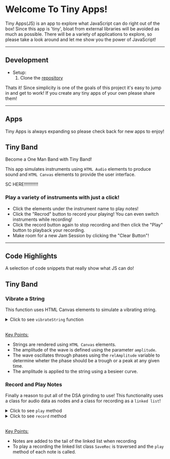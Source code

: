 
# Welcome To Tiny Apps!

Tiny Apps(JS) is an app to explore what JavaScript can do right out of the box! Since this app is 'tiny', bloat from external libraries will be avoided as much as possible. There will be a variety of applications to explore, so please take a look around and let me show you the power of JavaScript!

***

## Development



* Setup:
    1. Clone the [repository](https://github.com/CamChandler98/tiny-js)

Thats it! Since simplicity is one of the goals of this project it's easy to jump in and get to work! If you create any tiny apps of your own please share them!
***
## Apps

Tiny Apps is always expanding so please check back for new apps to enjoy!

## Tiny Band
Become a One Man Band with Tiny Band! 

This app simulates instruments using ````HTML Audio```` elements to produce sound and ````HTML Canvas```` elements to provide the user interface.

SC HERE!!!!!!!!!!!

### Play a variety of instruments with just a click!

* Click the elements under the instrument name to play notes!
* Click the "Recrod" button to record your playing! You can even switch instruments while recording!
* Click the record button again to stop recording and then click the "Play" button to playback your recording.
* Make room for a new Jam Session by clicking the "Clear Button"!

***

## Code Highlights
A selection of code snippets that really show what JS can do!
## Tiny Band

### Vibrate a String

This function uses HTML Canvas elements to simulate a vibrating string.

<details>
<summary>Click to see <code>vibrateString</code> function </summary>

````javascript
const vibrateString = (canvas, context, amplitude, decayRate, startCoordinate, end, cp1, cp2, color )=> {
    let absoluteAmplitude = Math.abs(amplitude)

    let vibeInterval = setInterval(()=>{
        let lastDigit = Number(String(absoluteAmplitude).slice(-1))
        let relAmplitude = parseFloat(absoluteAmplitude)

        if(lastDigit%2 === 0){
            relAmplitude*=-1
        }

        canvas.width = canvas.width
        context.moveTo(startCoordinate.x, startCoordinate.y)

        context.bezierCurveTo(cp1.x, cp1.y, cp2.x, cp2.y + relAmplitude, end.x, end.y)
        context.strokeStyle = color
        context.stroke()

        absoluteAmplitude -= decayRate
        absoluteAmplitude = absoluteAmplitude.toFixed(2)

        if(absoluteAmplitude <=0){
            clearInterval(vibeInterval)
        }

    },40)
    return vibeInterval
}
````

</details>
&nbsp

<u> Key Points: </u>

* Strings are rendered using ````HTML Canvas```` elements.
* The amplitude of the wave is defined using the parameter ````amplitude````.
* The wave oscillates through phases using the ````relAmplitude```` variable to determine wheter the phase should be a trough or a peak at any given time.
* The amplitude is applied to the string using a besieer curve.

### Record and Play Notes

Finally a reason to put all of the DSA grinding to use! This functionality uses a class for audio data as nodes and a class for recording as a ````linked list````!

<details>
<summary>Click to see <code>play</code> method</summary>

````javascript
    async play(){
        if(this.length === 0) return

        let currentNote = this.head

        while(currentNote){

            currentNote.play()

            await wait(currentNote.timeToNext)

            currentNote = currentNote.next
        }

    }
````
</details>

<details>
<summary>Click to see <code>record</code> method </summary>

````javascript
    recordNote(val, ttn, name, vibrate, clickFX) {

        let newNode = new AudioNode(val,ttn, name, vibrate, clickFX)

        if (this.length === 0){
            this.head = newNode;
            this.tail = newNode;
            this.length++
            return
        }

        let oldTail = this.tail;
        oldTail.next = newNode;
        newNode.prev = oldTail;

        this.tail = newNode;
        this.elements.push(name)
        this.length++
    }

````
</details>
&nbsp

<u> Key Points: </u>

* Notes are added to the tail of the linked list when recording
* To play a recording the linked list class ````SaveRec```` is traversed and the ````play```` method of each note is called.
